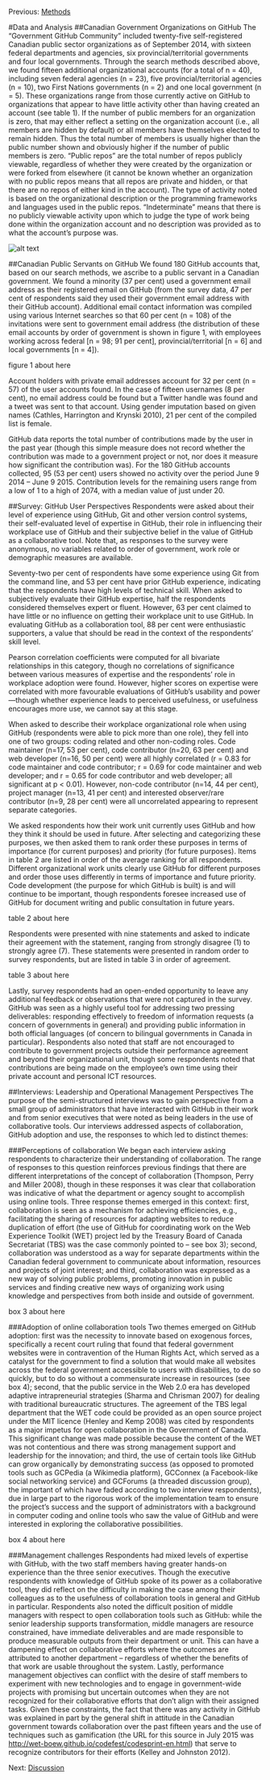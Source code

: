Previous: [Methods](https://github.com/JSGS/CPA_paper/blob/master/methods.md)

#Data and Analysis
##Canadian Government Organizations on GitHub
The “Government GitHub Community” included twenty-five self-registered Canadian public sector organizations as of September 2014, with sixteen federal departments and agencies, six provincial/territorial governments and four local governments. Through the search methods described above, we found fifteen additional organizational accounts (for a total of n = 40), including seven federal agencies (n = 23), five provincial/territorial agencies (n = 10), two First Nations governments (n = 2) and one local government (n = 5). These organizations range from those currently active on GitHub to organizations that appear to have little activity other than having created an account (see table 1). If the number of public members for an organization is zero, that may either reflect a setting on the organization account (i.e., all members are hidden by default) or all members have themselves elected to remain hidden. Thus the total number of members is usually higher than the public number shown and obviously higher if the number of public members is zero. “Public repos” are the total number of repos publicly viewable, regardless of whether they were created by the organization or were forked from elsewhere (it cannot be known whether an organization with no public repos means that all repos are private and hidden, or that there are no repos of either kind in the account). The type of activity noted is based on the organizational description or the programming frameworks and languages used in the public repos. “Indeterminate” means that there is no publicly viewable activity upon which to judge the type of work being done within the organization account and no description was provided as to what the account’s purpose was. 

![alt text][logo]

[logo]: https://www.dropbox.com/s/34uve2fnma239q3/Table1.png?dl=0 "Table 1"


##Canadian Public Servants on GitHub
We found 180 GitHub accounts that, based on our search methods, we ascribe to a public servant in a Canadian government. We found a minority (37 per cent) used a government email address as their registered email on GitHub (from the survey data, 47 per cent of respondents said they used their government email address with their GitHub account). Additional email contact information was compiled using various Internet searches so that 60 per cent (n = 108) of the invitations were sent to government email address (the distribution of these email accounts by order of government is shown in figure 1, with employees working across federal [n = 98; 91 per cent], provincial/territorial [n = 6] and local governments [n = 4]). 

figure 1 about here

Account holders with private email addresses account for 32 per cent (n = 57) of the user accounts found. In the case of fifteen usernames (8 per cent), no email address could be found but a Twitter handle was found and a tweet was sent to that account. Using gender imputation based on given names (Cathles, Harrington and Krynski 2010), 21 per cent of the compiled list is female. 

GitHub data reports the total number of contributions made by the user in the past year (though this simple measure does not record whether the contribution was made to a government project or not, nor does it measure how significant the contribution was). For the 180 GitHub accounts collected, 95 (53 per cent) users showed no activity over the period June 9 2014 – June 9 2015. Contribution levels for the remaining users range from a low of 1 to a high of 2074, with a median value of just under 20. 

##Survey: GitHub User Perspectives
Respondents were asked about their level of experience using GitHub, Git and other version control systems, their self-evaluated level of expertise in GitHub, their role in influencing their workplace use of GitHub and their subjective belief in the value of GitHub as a collaborative tool. Note that, as responses to the survey were anonymous, no variables related to order of government, work role or demographic measures are available. 

Seventy-two per cent of respondents have some experience using Git from the command line, and 53 per cent have prior GitHub experience, indicating that the respondents have high levels of technical skill. When asked to subjectively evaluate their GitHub expertise, half the respondents considered themselves expert or fluent. However, 63 per cent claimed to have little or no influence on getting their workplace unit to use GitHub. In evaluating GitHub as a collaboration tool, 88 per cent were enthusiastic supporters, a value that should be read in the context of the respondents’ skill level. 

Pearson correlation coefficients were computed for all bivariate relationships in this category, though no correlations of significance between various measures of expertise and the respondents’ role in workplace adoption were found. However, higher scores on expertise were correlated with more favourable evaluations of GitHub’s usability and power—though whether experience leads to perceived usefulness, or usefulness encourages more use, we cannot say at this stage. 

When asked to describe their workplace organizational role when using GitHub (respondents were able to pick more than one role), they fell into one of two groups: coding related and other non-coding roles. Code maintainer (n=17, 53 per cent), code contributor (n=20, 63 per cent) and web developer (n=16, 50 per cent) were all highly correlated (r = 0.83 for code maintainer and code contributor; r = 0.69 for code maintainer and web developer; and r = 0.65 for code contributor and web developer; all significant at p < 0.01). However, non-code contributor (n=14, 44 per cent), project manager (n=13, 41 per cent) and interested observer/rare contributor (n=9, 28 per cent) were all uncorrelated appearing to represent separate categories. 

We asked respondents how their work unit currently uses GitHub and how they think it should be used in future. After selecting and categorizing these purposes, we then asked them to rank order these purposes in terms of importance (for current purposes) and priority (for future purposes). Items in table 2 are listed in order of the average ranking for all respondents. Different organizational work units clearly use GitHub for different purposes and order those uses differently in terms of importance and future priority. Code development (the purpose for which GitHub is built) is and will continue to be important, though respondents foresee increased use of GitHub for document writing and public consultation in future years. 

table 2 about here

Respondents were presented with nine statements and asked to indicate their agreement with the statement, ranging from strongly disagree (1) to strongly agree (7). These statements were presented in random order to survey respondents, but are listed in table 3 in order of agreement. 

table 3 about here

Lastly, survey respondents had an open-ended opportunity to leave any additional feedback or observations that were not captured in the survey. GitHub was seen as a highly useful tool for addressing two pressing deliverables: responding effectively to freedom of information requests (a concern of governments in general) and providing public information in both official languages (of concern to bilingual governments in Canada in particular). Respondents also noted that staff are not encouraged to contribute to government projects outside their performance agreement and beyond their organizational unit, though some respondents noted that contributions are being made on the employee’s own time using their private account and personal ICT resources.

##Interviews: Leadership and Operational Management Perspectives
The purpose of the semi-structured interviews was to gain perspective from a small group of administrators that have interacted with GitHub in their work and from senior executives that were noted as being leaders in the use of collaborative tools. Our interviews addressed aspects of collaboration, GitHub adoption and use, the responses to which led to distinct themes:

###Perceptions of collaboration
We began each interview asking respondents to characterize their understanding of collaboration. The range of responses to this question reinforces previous findings that there are different interpretations of the concept of collaboration (Thompson, Perry and Miller 2008), though in these responses it was clear that collaboration was indicative of what the department or agency sought to accomplish using online tools. Three response themes emerged in this context: first, collaboration is seen as a mechanism for achieving efficiencies, e.g., facilitating the sharing of resources for adapting websites to reduce duplication of effort (the use of GitHub for coordinating work on the Web Experience Toolkit (WET) project led by the Treasury Board of Canada Secretariat (TBS) was the case commonly pointed to – see box 3); second, collaboration was understood as a way for separate departments within the Canadian federal government to communicate about information, resources and projects of joint interest; and third, collaboration was expressed as a new way of solving public problems, promoting innovation in public services and finding creative new ways of organizing work using knowledge and perspectives from both inside and outside of government.

box 3 about here

###Adoption of online collaboration tools
Two themes emerged on GitHub adoption: first was the necessity to innovate based on exogenous forces, specifically a recent court ruling that found that federal government websites were in contravention of the Human Rights Act, which served as a catalyst for the government to find a solution that would make all websites across the federal government accessible to users with disabilities, to do so quickly, but to do so without a commensurate increase in resources (see box 4); second, that the public service in the Web 2.0 era has developed adaptive intrapreneurial strategies (Sharma and Chrisman 2007) for dealing with traditional bureaucratic structures. The agreement of the TBS legal department that the WET code could be provided as an open source project under the MIT licence (Henley and Kemp 2008) was cited by respondents as a major impetus for open collaboration in the Government of Canada. This significant change was made possible because the content of the WET was not contentious and there was strong management support and leadership for the innovation; and third, the use of certain tools like GitHub can grow organically by demonstrating success (as opposed to promoted tools such as GCPedia (a Wikimedia platform), GCConnex (a Facebook-like social networking service) and GCForums (a threaded discussion group), the important of which have faded according to two interview respondents), due in large part to the rigorous work of the implementation team to ensure the project’s success and the support of administrators with a background in computer coding and online tools who saw the value of GitHub and were interested in exploring the collaborative possibilities.

box 4 about here

###Management challenges
Respondents had mixed levels of expertise with GitHub, with the two staff members having greater hands-on experience than the three senior executives. Though the executive respondents with knowledge of GitHub spoke of its power as a collaborative tool, they did reflect on the difficulty in making the case among their colleagues as to the usefulness of collaboration tools in general and GitHub in particular. Respondents also noted the difficult position of middle managers with respect to open collaboration tools such as GitHub: while the senior leadership supports transformation, middle managers are resource constrained, have immediate deliverables and are made responsible to produce measurable outputs from their department or unit. This can have a dampening effect on collaborative efforts where the outcomes are attributed to another department – regardless of whether the benefits of that work are usable throughout the system. Lastly, performance management objectives can conflict with the desire of staff members to experiment with new technologies and to engage in government-wide projects with promising but uncertain outcomes when they are not recognized for their collaborative efforts that don’t align with their assigned tasks. Given these constraints, the fact that there was any activity in GitHub was explained in part by the general shift in attitude in the Canadian government towards collaboration over the past fifteen years and the use of techniques such as gamification (the URL for this source in July 2015 was http://wet-boew.github.io/codefest/codesprint-en.html) that serve to recognize contributors for their efforts (Kelley and Johnston 2012). 

Next: [Discussion](https://github.com/JSGS/CPA_paper/blob/master/discussion.md)
